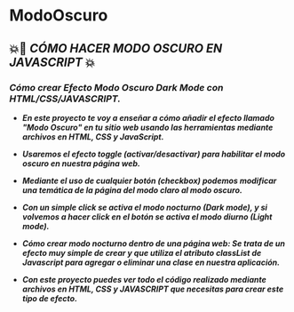 # ModoOscuro

## 💥🚀 **_CÓMO HACER MODO OSCURO EN JAVASCRIPT_** 💥 

### **_Cómo crear Efecto Modo Oscuro Dark Mode con HTML/CSS/JAVASCRIPT._**

- **_En este proyecto te voy a enseñar a cómo añadir el efecto llamado "Modo Oscuro" en tu sitio web usando las herramientas mediante archivos en HTML, CSS y JavaScript._**
- **_Usaremos el efecto toggle (activar/desactivar) para habilitar el modo oscuro en nuestra página web._**

- **_Mediante el uso de cualquier botón (checkbox) podemos modificar una temática de la página del modo claro al modo oscuro._**
- **_Con un simple click se activa el modo nocturno (Dark mode), y si volvemos a hacer click en el botón se activa el modo diurno (Light mode)._**

- **_Cómo crear modo nocturno dentro de una página web: Se trata de un efecto muy simple de crear y que utiliza el atributo classList de Javascript para agregar o eliminar una clase en nuestra aplicación._**
- **_Con este proyecto puedes ver todo el código realizado mediante archivos en HTML, CSS y JAVASCRIPT que necesitas para crear este tipo de efecto._**
